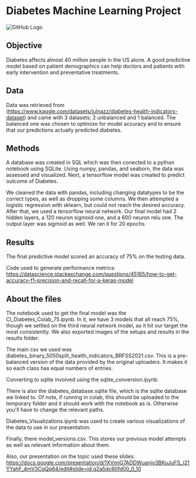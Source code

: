 # Diabetes Machine Learning Project

![GitHub Logo](https://medlineplus.gov/images/Diabetes_share.jpg)

## Objective
Diabetes affects almost 40 million people in the US alone. A good predictive model based on patient demographics can help doctors and patients with early intervention and preventative treatments. 

## Data
Data was retrieved from (https://www.kaggle.com/datasets/julnazz/diabetes-health-indicators-dataset) and came with 3 datasets; 2 unbalanced and 1 balanced. The balanced one was chosen to optimize for model accuracy and to ensure that our predictions actually predicted diabetes.

## Methods
A database was created in SQL which was then conected to a python notebook using SQLite. Using numpy, pandas, and seaborn, the data was assessed and visualized. Next, a tensorflow model was created to predict outcome of Diabetes.

We cleaned the data with pandas, including changing datatypes to be the correct types, as well as dropping some columns. We then attempted a logistic regression with sklearn, but could not reach the desired accuracy. After that, we used a tensorflow neural network. Our final model had 2 hidden layers, a 120 neuron sigmoid one, and a 600 neuron relu one. The output layer was sigmoid as well. We ran it for 20 epochs.

## Results
The final predictive model scored an accuracy of 75% on the testing data. 

Code used to generate performance metrics:
https://datascience.stackexchange.com/questions/45165/how-to-get-accuracy-f1-precision-and-recall-for-a-keras-model

## About the files 
The notebook used to get the final model was the Cl_Diabetes_Colab_75.ipynb. In it, we have 3 models that all reach 75%, though we settled on the third neural network model, as it hit our target the most consistently. We also exported images of the setups and results in the results folder. 

The main csv we used was diabetes_binary_5050split_health_indicators_BRFSS2021.csv. This is a pre-balanced version of the data provided by the original uploaders. It makes it so each class has equal numbers of entries.

Converting to sqlite involved using the sqlite_conversion.ipynb.

There is also the diabetes_database.sqlite file, which is the sqlite database we linked to. Of note, if running in colab, this should be uploaded to the temporary folder and it should work with the notebook as is. Otherwise you'll have to change the relevant paths.

Diabetes_Visualizations.ipynb was used to create various visualizations of the data to use in our presentation.

Finally, there model_versions.csv. This stores our previous model attempts as well as relevant information about them.

Also, our presentation on the topic used these slides: https://docs.google.com/presentation/d/1XVmiG7ADDWuanjo3BKuJuFS_j21YYahF_4mV3CqQp64/edit#slide=id.g2a5dc60fd00_0_10
